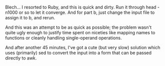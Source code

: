 Blech...  I resorted to Ruby, and this is quick and dirty.  Run it through head -n1000 or so to let it converge.  And for part b, just change the input file to assign it to b, and rerun.

And this was an attempt to be as quick as possible; the problem wasn't quite ugly enough to justify time spent on niceties like mapping names to functions or cleanly handling single-operand operations.

And after another 45 minutes, I've got a cute (but very slow) solution which uses (primarily) sed to convert the input into a form that can be passed directly to awk.

